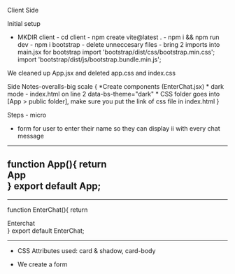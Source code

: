 Client Side 

Initial setup

* MKDIR client - cd client - npm create vite@latest . - npm i && npm run dev - npm i bootstrap - delete unneccesary files - bring 2 imports into main.jsx for bootstrap
    import 'bootstrap/dist/css/bootstrap.min.css';
    import 'bootstrap/dist/js/bootstrap.bundle.min.js';

We cleaned up App.jsx and deleted app.css and index.css

Side Notes-overalls-big scale {
    *Create components (EnterChat.jsx)
    * dark mode - index.html on line 2 data-bs-theme="dark"
    * CSS folder goes into [App > public folder], make sure you put the link of css file in index.html
}

Steps - micro 
* form for user to enter their name so they can display ii
    with every chat message

----------------
function App(){
    return <div>App</div>
}
export default App;
-----------------

-----------------
function EnterChat(){
    return <div>Enterchat</div>
}
export default EnterChat;

----------------
* CSS Attributes used:
    card & shadow, card-body

* We create a form